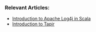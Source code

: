 ### Relevant Articles:

- [Introduction to Apache Log4j in Scala](https://www.baeldung.com/scala/apache-log4j)
- [Introduction to Tapir](https://www.baeldung.com/scala/tapir)